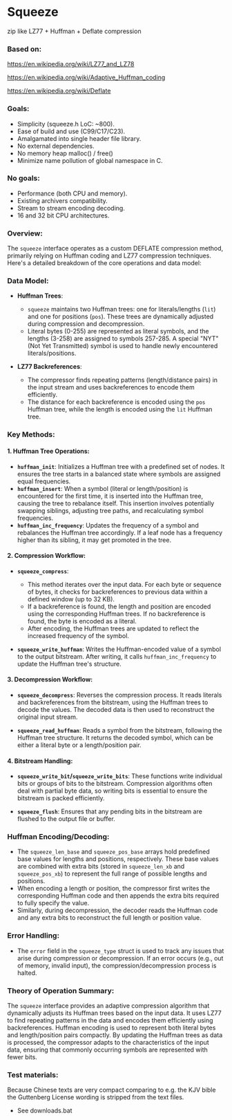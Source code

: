 # Squeeze

zip like LZ77 + Huffman + Deflate compression

### Based on:

https://en.wikipedia.org/wiki/LZ77_and_LZ78

https://en.wikipedia.org/wiki/Adaptive_Huffman_coding

https://en.wikipedia.org/wiki/Deflate

### Goals:

* Simplicity (squeeze.h LoC: ~800).
* Ease of build and use (C99/C17/C23).
* Amalgamated into single header file library.
* No external dependencies.
* No memory heap malloc() / free()
* Minimize name pollution of global namespace in C.

### No goals:

* Performance (both CPU and memory).
* Existing archivers compatibility.
* Stream to stream encoding decoding.
* 16 and 32 bit CPU architectures.

### Overview:

The `squeeze` interface operates as a custom DEFLATE compression method, primarily relying on Huffman coding and LZ77 compression techniques. Here's a detailed breakdown of the core operations and data model:

### Data Model:
- **Huffman Trees**:
  - `squeeze` maintains two Huffman trees: one for literals/lengths (`lit`) and one for positions (`pos`). These trees are dynamically adjusted during compression and decompression.
  - Literal bytes (0-255) are represented as literal symbols, and the lengths (3-258) are assigned to symbols 257-285. A special "NYT" (Not Yet Transmitted) symbol is used to handle newly encountered literals/positions.

- **LZ77 Backreferences**:
  - The compressor finds repeating patterns (length/distance pairs) in the input stream and uses backreferences to encode them efficiently.
  - The distance for each backreference is encoded using the `pos` Huffman tree, while the length is encoded using the `lit` Huffman tree.

### Key Methods:

#### 1. **Huffman Tree Operations**:
  - **`huffman_init`**: Initializes a Huffman tree with a predefined set of nodes. It ensures the tree starts in a balanced state where symbols are assigned equal frequencies.
  - **`huffman_insert`**: When a symbol (literal or length/position) is encountered for the first time, it is inserted into the Huffman tree, causing the tree to rebalance itself. This insertion involves potentially swapping siblings, adjusting tree paths, and recalculating symbol frequencies.
  - **`huffman_inc_frequency`**: Updates the frequency of a symbol and rebalances the Huffman tree accordingly. If a leaf node has a frequency higher than its sibling, it may get promoted in the tree.

#### 2. **Compression Workflow**:
  - **`squeeze_compress`**: 
    - This method iterates over the input data. For each byte or sequence of bytes, it checks for backreferences to previous data within a defined window (up to 32 KB).
    - If a backreference is found, the length and position are encoded using the corresponding Huffman trees. If no backreference is found, the byte is encoded as a literal.
    - After encoding, the Huffman trees are updated to reflect the increased frequency of the symbol.
  
  - **`squeeze_write_huffman`**: Writes the Huffman-encoded value of a symbol to the output bitstream. After writing, it calls `huffman_inc_frequency` to update the Huffman tree's structure.

#### 3. **Decompression Workflow**:
  - **`squeeze_decompress`**: Reverses the compression process. It reads literals and backreferences from the bitstream, using the Huffman trees to decode the values. The decoded data is then used to reconstruct the original input stream.
  
  - **`squeeze_read_huffman`**: Reads a symbol from the bitstream, following the Huffman tree structure. It returns the decoded symbol, which can be either a literal byte or a length/position pair.

#### 4. **Bitstream Handling**:
  - **`squeeze_write_bit`/`squeeze_write_bits`**: These functions write individual bits or groups of bits to the bitstream. Compression algorithms often deal with partial byte data, so writing bits is essential to ensure the bitstream is packed efficiently.
  
  - **`squeeze_flush`**: Ensures that any pending bits in the bitstream are flushed to the output file or buffer.

### Huffman Encoding/Decoding:
- The `squeeze_len_base` and `squeeze_pos_base` arrays hold predefined base values for lengths and positions, respectively. These base values are combined with extra bits (stored in `squeeze_len_xb` and `squeeze_pos_xb`) to represent the full range of possible lengths and positions.
- When encoding a length or position, the compressor first writes the corresponding Huffman code and then appends the extra bits required to fully specify the value.
- Similarly, during decompression, the decoder reads the Huffman code and any extra bits to reconstruct the full length or position value.

### Error Handling:
- The `error` field in the `squeeze_type` struct is used to track any issues that arise during compression or decompression. If an error occurs (e.g., out of memory, invalid input), the compression/decompression process is halted.

### Theory of Operation Summary:
The `squeeze` interface provides an adaptive compression algorithm that dynamically adjusts its Huffman trees based on the input data. It uses LZ77 to find repeating patterns in the data and encodes them efficiently using backreferences. Huffman encoding is used to represent both literal bytes and length/position pairs compactly. By updating the Huffman trees as data is processed, the compressor adapts to the characteristics of the input data, ensuring that commonly occurring symbols are represented with fewer bits.

### Test materials:

Because Chinese texts are very compact comparing to e.g. the KJV bible
the Guttenberg License wording is stripped from the text files.

* See downloads.bat
